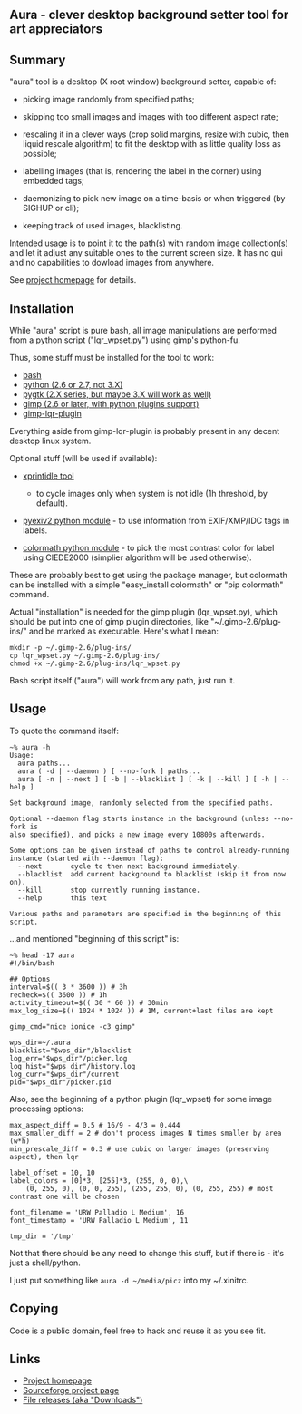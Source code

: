 Aura - clever desktop background setter tool for art appreciators
--------------------


Summary
--------------------

"aura" tool is a desktop (X root window) background setter, capable of:

  * picking image randomly from specified paths;

  * skipping too small images and images with too different aspect rate;

  * rescaling it in a clever ways (crop solid margins, resize with cubic, then
    liquid rescale algorithm) to fit the desktop with as little quality loss
    as possible;

  * labelling images (that is, rendering the label in the corner) using
    embedded tags;

  * daemonizing to pick new image on a time-basis or when triggered (by SIGHUP
    or cli);

  * keeping track of used images, blacklisting.

Intended usage is to point it to the path(s) with random image collection(s)
and let it adjust any suitable ones to the current screen size. It has no gui
and no capabilities to dowload images from anywhere.

See [project homepage](http://desktop-aura.sf.net/) for details.


Installation
--------------------

While "aura" script is pure bash, all image manipulations are performed from a
python script ("lqr_wpset.py") using gimp's python-fu.

Thus, some stuff must be installed for the tool to work:

  * [bash](http://gnu.org/software/bash/)
  * [python (2.6 or 2.7, not 3.X)](http://python.org/)
  * [pygtk (2.X series, but maybe 3.X will work as well)](http://www.pygtk.org/)
  * [gimp (2.6 or later, with python plugins support)](http://gimp.org/)
  * [gimp-lqr-plugin](http://liquidrescale.wikidot.com/)

Everything aside from gimp-lqr-plugin is probably present in any decent
desktop linux system.

Optional stuff (will be used if available):

  * [xprintidle tool](http://www.dtek.chalmers.se/~henoch/text/xprintidle.html)
    - to cycle images only when system is not idle (1h threshold, by default).

  * [pyexiv2 python module](http://tilloy.net/dev/pyexiv2/) - to use information
    from EXIF/XMP/IDC tags in labels.

  * [colormath python module](http://code.google.com/p/python-colormath/) - to
    pick the most contrast color for label using CIEDE2000 (simplier algorithm
    will be used otherwise).

These are probably best to get using the package manager, but colormath can be
installed with a simple "easy_install colormath" or "pip colormath" command.

Actual "installation" is needed for the gimp plugin (lqr_wpset.py), which
should be put into one of gimp plugin directories, like "~/.gimp-2.6/plug-
ins/" and be marked as executable. Here's what I mean:

    mkdir -p ~/.gimp-2.6/plug-ins/
    cp lqr_wpset.py ~/.gimp-2.6/plug-ins/
    chmod +x ~/.gimp-2.6/plug-ins/lqr_wpset.py

Bash script itself ("aura") will work from any path, just run it.


Usage
--------------------

To quote the command itself:

    ~% aura -h
    Usage:
      aura paths...
      aura ( -d | --daemon ) [ --no-fork ] paths...
      aura [ -n | --next ] [ -b | --blacklist ] [ -k | --kill ] [ -h | --help ]

    Set background image, randomly selected from the specified paths.

    Optional --daemon flag starts instance in the background (unless --no-fork is
    also specified), and picks a new image every 10800s afterwards.

    Some options can be given instead of paths to control already-running
    instance (started with --daemon flag):
      --next       cycle to then next background immediately.
      --blacklist  add current background to blacklist (skip it from now on).
      --kill       stop currently running instance.
      --help       this text

    Various paths and parameters are specified in the beginning of this script.

...and mentioned "beginning of this script" is:

    ~% head -17 aura
    #!/bin/bash

    ## Options
    interval=$(( 3 * 3600 )) # 3h
    recheck=$(( 3600 )) # 1h
    activity_timeout=$(( 30 * 60 )) # 30min
    max_log_size=$(( 1024 * 1024 )) # 1M, current+last files are kept

    gimp_cmd="nice ionice -c3 gimp"

    wps_dir=~/.aura
    blacklist="$wps_dir"/blacklist
    log_err="$wps_dir"/picker.log
    log_hist="$wps_dir"/history.log
    log_curr="$wps_dir"/current
    pid="$wps_dir"/picker.pid

Also, see the beginning of a python plugin (lqr_wpset) for some image
processing options:

    max_aspect_diff = 0.5 # 16/9 - 4/3 = 0.444
    max_smaller_diff = 2 # don't process images N times smaller by area (w*h)
    min_prescale_diff = 0.3 # use cubic on larger images (preserving aspect), then lqr

    label_offset = 10, 10
    label_colors = [0]*3, [255]*3, (255, 0, 0),\
        (0, 255, 0), (0, 0, 255), (255, 255, 0), (0, 255, 255) # most contrast one will be chosen

    font_filename = 'URW Palladio L Medium', 16
    font_timestamp = 'URW Palladio L Medium', 11

    tmp_dir = '/tmp'

Not that there should be any need to change this stuff, but if there is - it's
just a shell/python.

I just put something like `aura -d ~/media/picz` into my ~/.xinitrc.


Copying
--------------------

Code is a public domain, feel free to hack and reuse it as you see fit.


Links
--------------------

  * [Project homepage](http://desktop-aura.sf.net/)
  * [Sourceforge project page](http://sf.net/projects/desktop-aura/)
  * [File releases (aka "Downloads")](http://sf.net/projects/desktop-aura/files/)

